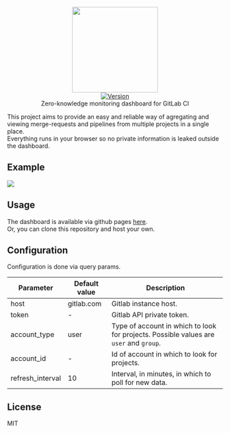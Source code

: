 <p align="center">
    <img src="https://user-images.githubusercontent.com/5860071/48982215-1dedc200-f0e8-11e8-911b-e8788590ba3c.png" width="200px" />
    <br/>
    <a href="https://github.com/vrachieru/gitlab-dashboard/releases/latest">
        <img src="https://img.shields.io/badge/version-0.0.1-brightgreen.svg?style=flat-square" alt="Version">
    </a>
    <br/>
    Zero-knowledge monitoring dashboard for GitLab CI
</p>

This project aims to provide an easy and reliable way of agregating and viewing merge-requests and pipelines from multiple projects in a single place.  
Everything runs in your browser so no private information is leaked outside the dashboard.

## Example

<img src="https://user-images.githubusercontent.com/5860071/48983791-07516600-f0fc-11e8-95b3-869d620c9b44.gif" />

## Usage

The dashboard is available via github pages [here](https://vrachieru.github.io/gitlab-dashboard/).  
Or, you can clone this repository and host your own.

## Configuration

Configuration is done via query params.  

| Parameter        | Default value | Description                                                                           |
|------------------|---------------|---------------------------------------------------------------------------------------|
| host             | gitlab.com    | Gitlab instance host.                                                                 |
| token            | -             | Gitlab API private token.                                                             |
| account_type     | user          | Type of account in which to look for projects. Possible values are `user` and `group`.|
| account_id       | -             | Id of account in which to look for projects.                                          |
| refresh_interval | 10            | Interval, in minutes, in which to poll for new data.                                  |

## License

MIT
